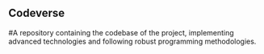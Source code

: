 ## Codeverse
#A repository containing the codebase of the project, implementing advanced technologies and following robust programming methodologies.
 
     
   
 
